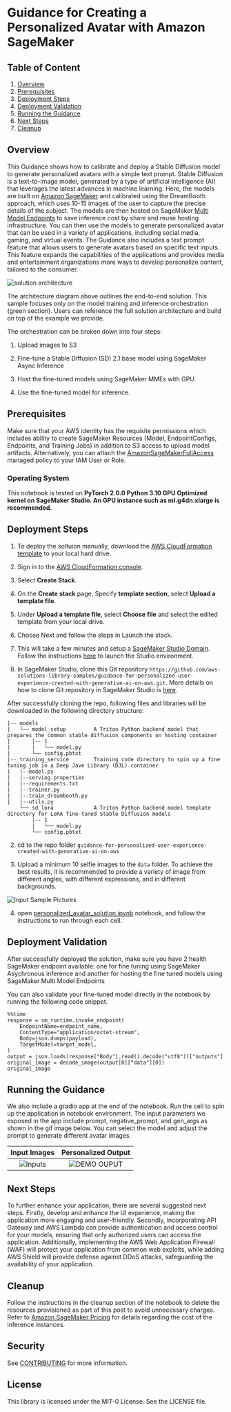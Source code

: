 # Guidance for Creating a Personalized Avatar with Amazon SageMaker


## Table of Content

1. [Overview](#overview)
2. [Prerequisites](#prerequisites)
3. [Deployment Steps](#deployment-steps)
4. [Deployment Validation](#deployment-validation)
5. [Running the Guidance](#running-the-guidance)
6. [Next Steps](#next-steps)
7. [Cleanup](#cleanup)

## Overview

This Guidance shows how to calibrate and deploy a Stable Diffusion model to generate personalized avatars with a simple text prompt. Stable Diffusion is a text-to-image model, generated by a type of artificial intelligence (AI) that leverages the latest advances in machine learning. Here, the models are built on [Amazon SageMaker](https://docs.aws.amazon.com/sagemaker/latest/dg/whatis.html) and calibrated using the DreamBooth approach, which uses 10-15 images of the user to capture the precise details of the subject. The models are then hosted on SageMaker [Multi Model Endpoints](https://docs.aws.amazon.com/sagemaker/latest/dg/multi-model-endpoints.html) to save inference cost by share and reuse hosting infrastructure. You can then use the models to generate personalized avatar that can be used in a variety of applications, including social media, gaming, and virtual events.  The Guidance also includes a text prompt feature that allows users to generate avatars based on specific text inputs. This feature expands the capabilities of the applications and provides media and entertainment organizations more ways to develop personalize content, tailored to the consumer.

![solution architecture](statics/solution_architecture.png)

The architecture diagram above outlines the end-to-end solution. This sample focuses only on the model training and inference orchestration (green section). Users can reference the full solution architecture and build on top of the example we provide. 

The orchestration can be broken down into four steps:

1. Upload images to S3

2. Fine-tune a Stable Diffusion (SD) 2.1 base model using SageMaker Async Inference

3. Host the fine-tuned models using SageMaker MMEs with GPU.

4. Use the fine-tuned model for inference.


## Prerequisites
Make sure that your AWS identity has the requisite permissions which includes ability to create SageMaker Resources (Model, EndpointConfigs, Endpoints, and Training Jobs) in addition to S3 access to upload model artifacts. Alternatively, you can attach the [AmazonSageMakerFullAccess](https://docs.aws.amazon.com/sagemaker/latest/dg/security-iam-awsmanpol.html#security-iam-awsmanpol-AmazonSageMakerFullAccess) managed policy to your IAM User or Role.

### Operating System

This notebook is tested on **PyTorch 2.0.0 Python 3.10 GPU Optimized kernel on SageMaker Studio. An GPU instance such as ml.g4dn.xlarge is recommended.**


## Deployment Steps

1. To deploy the soltuion manually, download the [AWS CloudFormation template](cfn_template.txt) to your local hard drive.

2. Sign in to the [AWS CloudFormation console](https://console.aws.amazon.com/cloudformation/home).

3. Select **Create Stack**.

4. On the **Create stack** page, Specify **template section**, select **Upload a template file**.

5. Under **Upload a template file**, select **Choose file** and select the edited template from your local drive.

6. Choose Next and follow the steps in Launch the stack.
  
8. This will take a few minutes and setup a [SageMaker Studio Domain](https://docs.aws.amazon.com/sagemaker/latest/dg/sm-domain.html). Follow the instructions [here](https://docs.aws.amazon.com/sagemaker/latest/dg/studio-launch.html) to launch the Studio environment.

9. In SageMaker Studio, clone this Git repository ```https://github.com/aws-solutions-library-samples/guidance-for-personalized-user-experience-created-with-generative-ai-on-aws.git```. More details on how to clone Git repository in SageMaker Studio is [here](https://docs.aws.amazon.com/sagemaker/latest/dg/studio-tasks-git.html).

After successfully cloning the repo, following files and libraries will be downloaded in the following directory structure:

```
|-- models
|   └── model_setup         A Triton Python backend model that prepares the common stable diffusion components on hosting container
|       |-- 1
|       |   └── model.py
|       └── config.pbtxt
|-- training_service        Training code directory to spin up a fine tuning job in a Deep Jave Library (DJL) container
|   |--model.py
|   |--serving.properties
|   |--requirements.txt
|   |--trainer.py
|   |--train_dreambooth.py
|   |--utils.py
    └── sd_lora             A Triton Python backend model template directory for LoRA fine-tuned Stable Diffusion models
        |-- 1
        |   └── model.py
        └── config.pbtxt
```     

2. cd to the repo folder ```guidance-for-personalized-user-experience-created-with-generative-ai-on-aws```

3. Upload a minimum 10 selfie images to the `data` folder. To achieve the best results, it is recommended to provide a variety of image from different angles, with different expressions, and in different backgrounds.

![Input Sample Pictures](statics/input_examples.jpg)

4. open [personalized_avatar_solution.ipynb](personalized_avatar_solution.ipynb) notebook, and follow the instructions to run through each cell. 


## Deployment Validation

After successfully deployed the solution, make sure you have 2 health SageMaker endpoint available: one for fine tuning using SageMaker Asychronous inference and another for hosting the fine tuned models using SageMaker Multi Model Endpoints

You can also validate your fine-tuned model directly in the notebook by running the following code snippet.

```
%%time
response = sm_runtime.invoke_endpoint(
    EndpointName=endpoint_name,
    ContentType="application/octet-stream",
    Body=json.dumps(payload),
    TargetModel=target_model,
)
output = json.loads(response["Body"].read().decode("utf8"))["outputs"]
original_image = decode_image(output[0]["data"][0])
original_image
```

## Running the Guidance

We also include a gradio app at the end of the notebook. Run the cell to spin up the application in notebook environment. The input parameters we exposed in the app include prompt, negative_prompt, and gen_args as shown in the gif image below. You can select the model and adjust the prompt to generate different avatar images.

Input Images          |  Personalized Output
:-------------------------:|:-------------------------:
![Inputs](statics/demo_inputs.jpg)  |  ![DEMO OUPUT](statics/avatar.gif)


## Next Steps

To further enhance your application, there are several suggested next steps. Firstly, develop and enhance the UI experience, making the application more engaging and user-friendly. Secondly, incorporating API Gateway and AWS Lambda can provide authentication and access control for your models, ensuring that only authorized users can access the application. Additionally, implementing the AWS Web Application Firewall (WAF) will protect your application from common web exploits, while adding AWS Shield will provide defense against DDoS attacks, safeguarding the availability of your application.

## Cleanup

Follow the instructions in the cleanup section of the notebook to delete the resources provisioned as part of this post to avoid unnecessary charges. Refer to [Amazon SageMaker Pricing](https://aws.amazon.com/sagemaker/pricing/) for details regarding the cost of the inference instances.


## Security

See [CONTRIBUTING](CONTRIBUTING.md#security-issue-notifications) for more information.

## License

This library is licensed under the MIT-0 License. See the LICENSE file.
